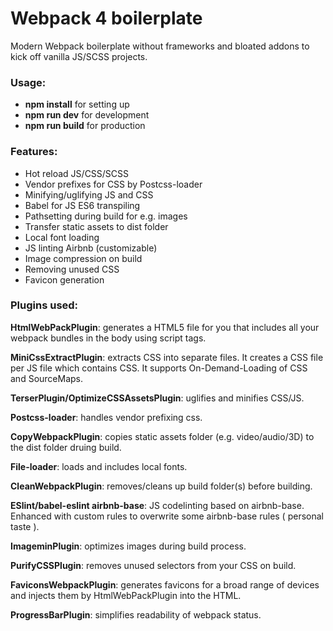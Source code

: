 # Webpack 4 boilerplate

Modern Webpack boilerplate without frameworks and bloated addons to kick off vanilla JS/SCSS projects.

### Usage:

- **npm install** for setting up
- **npm run dev** for development
- **npm run build** for production

### Features:

- Hot reload JS/CSS/SCSS
- Vendor prefixes for CSS by Postcss-loader
- Minifying/uglifying JS and CSS
- Babel for JS ES6 transpiling
- Pathsetting during build for e.g. images
- Transfer static assets to dist folder
- Local font loading
- JS linting Airbnb (customizable)
- Image compression on build
- Removing unused CSS
- Favicon generation

### Plugins used:

**HtmlWebPackPlugin**: generates a HTML5 file for you that includes all your webpack bundles in the body using script tags.

**MiniCssExtractPlugin**: extracts CSS into separate files. It creates a CSS file per JS file which contains CSS. It supports On-Demand-Loading of CSS and SourceMaps.

**TerserPlugin/OptimizeCSSAssetsPlugin**: uglifies and minifies CSS/JS.

**Postcss-loader**: handles vendor prefixing css.

**CopyWebpackPlugin**: copies static assets folder (e.g. video/audio/3D) to the dist folder druing build.

**File-loader**: loads and includes local fonts.

**CleanWebpackPlugin**: removes/cleans up build folder(s) before building.

**ESlint/babel-eslint airbnb-base**: JS codelinting based on airbnb-base. Enhanced with custom rules to overwrite some airbnb-base rules ( personal taste ).

**ImageminPlugin**: optimizes images during build process.

**PurifyCSSPlugin**: removes unused selectors from your CSS on build.

**FaviconsWebpackPlugin**: generates favicons for a broad range of devices and injects them by HtmlWebPackPlugin into the HTML.

**ProgressBarPlugin**: simplifies readability of webpack status.
